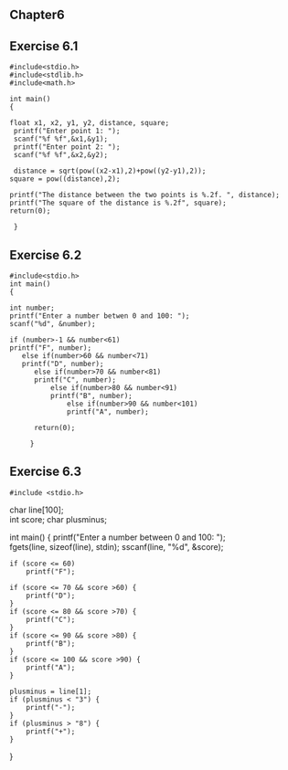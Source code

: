 ## Chapter6
## Exercise 6.1

    #include<stdio.h> 
    #include<stdlib.h> 
    #include<math.h>
    
    int main()
    {
    
    float x1, x2, y1, y2, distance, square;
     printf("Enter point 1: "); 
     scanf("%f %f",&x1,&y1);
     printf("Enter point 2: ");
     scanf("%f %f",&x2,&y2);

     distance = sqrt(pow((x2-x1),2)+pow((y2-y1),2));
    square = pow((distance),2);

    printf("The distance between the two points is %.2f. ", distance);
    printf("The square of the distance is %.2f", square);
    return(0);

     }

##  Exercise 6.2

    #include<stdio.h> 
    int main()
    {

    int number;
    printf("Enter a number betwen 0 and 100: "); 
    scanf("%d", &number);

    if (number>-1 && number<61)
    printf("F", number);
       else if(number>60 && number<71)
       printf("D", number);
          else if(number>70 && number<81)
          printf("C", number);
              else if(number>80 && number<91)
              printf("B", number);
                  else if(number>90 && number<101)
                  printf("A", number);
 
          return(0);
 
         }

## Exercise 6.3 

    #include <stdio.h>

char line[100];             
int score;
char plusminus;

int main() {
    printf("Enter a number between 0 and 100: ");     
    fgets(line, sizeof(line), stdin);
    sscanf(line, "%d", &score);


    if (score <= 60) 
        printf("F");
    
    if (score <= 70 && score >60) {
        printf("D");
    }
    if (score <= 80 && score >70) {
        printf("C");
    }
    if (score <= 90 && score >80) {
        printf("B");
    }
    if (score <= 100 && score >90) {
        printf("A");
    }

    plusminus = line[1];
    if (plusminus < "3") {
        printf("-");
    }
    if (plusminus > "8") {
        printf("+");
    }
}
